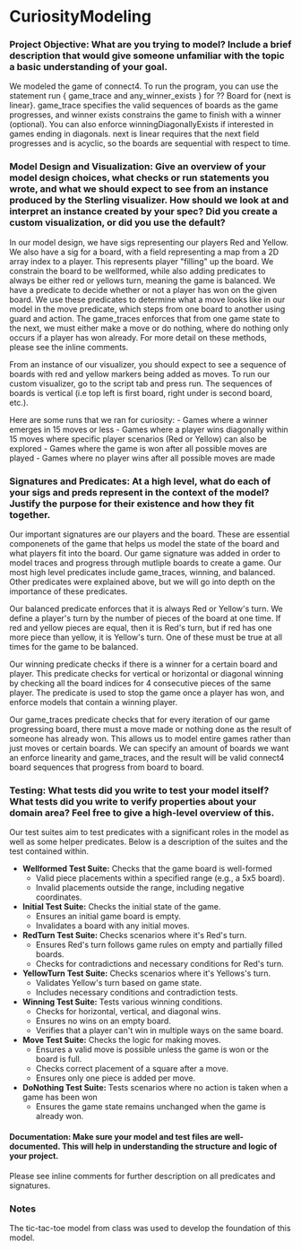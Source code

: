 # CuriosityModeling

### Project Objective: What are you trying to model? Include a brief description that would give someone unfamiliar with the topic a basic understanding of your goal.

We modeled the game of connect4. To run the program, you can use the statement run { game_trace and any_winner_exists } for ?? Board for {next is linear}. game_trace specifies the valid sequences of boards as the game progresses, and winner exists constrains the game to finish with a winner (optional). You can also enforce winningDiagonallyExists if interested in games ending in diagonals. next is linear requires that the next field progresses and is acyclic, so the boards are sequential with respect to time. 

### Model Design and Visualization: Give an overview of your model design choices, what checks or run statements you wrote, and what we should expect to see from an instance produced by the Sterling visualizer. How should we look at and interpret an instance created by your spec? Did you create a custom visualization, or did you use the default?

In our model design, we have sigs representing our players Red and Yellow. We also have a sig for a board, with a field representing a map from a 2D array index to a player. This represents player "filling" up the board. We constrain the board to be wellformed, while also adding predicates to always be either red or yellows turn, meaning the game is balanced. We have a predicate to decide whether or not a player has won on the given board. We use these predicates to determine what a move looks like in our model in the move predicate, which steps from one board to another using guard and action. The game_traces enforces that from one game state to the next, we must either make a move or do nothing, where do nothing only occurs if a player has won already. For more detail on these methods, please see the inline comments. 

From an instance of our visualizer, you should expect to see a sequence of boards with red and yellow markers being added as moves. To run our custom visualizer, go to the script tab and press run. The sequences of boards is vertical (i.e top left is first board, right under is second board, etc.). 

Here are some runs that we ran for curiosity:
    - Games where a winner emerges in 15 moves or less
    - Games where a player wins diagonally within 15 moves where specific player scenarios (Red or Yellow) can also be explored
    - Games where the game is won after all possible moves are played
    - Games where no player wins after all possible moves are made


### Signatures and Predicates: At a high level, what do each of your sigs and preds represent in the context of the model? Justify the purpose for their existence and how they fit together.

Our important signatures are our players and the board. These are essential componenets of the game that helps us model the state of the board and what players fit into the board. Our game signature was added in order to model traces and progress through mutliple boards to create a game. Our most high level predicates include game_traces, winning, and balanced. Other predicates were explained above, but we will go into depth on the importance of these predicates. 

Our balanced predicate enforces that it is always Red or Yellow's turn. We define a player's turn by the number of pieces of the board at one time. If red and yellow pieces are equal, then it is Red's turn, but if red has one more piece than yellow, it is Yellow's turn. One of these must be true at all times for the game to be balanced. 

Our winning predicate checks if there is a winner for a certain board and player. This predicate checks for vertical or horizontal or diagonal winning by checking all the board indices for 4 consecutive pieces of the same player. The predicate is used to stop the game once a player has won, and enforce models that contain a winning player. 

Our game_traces predicate checks that for every iteration of our game progressing board, there must a move made or nothing done as the result of someone has already won. This allows us to model entire games rather than just moves or certain boards. We can specify an amount of boards we want an enforce linearity and game_traces, and the result will be valid connect4 board sequences that progress from board to board. 

### Testing: What tests did you write to test your model itself? What tests did you write to verify properties about your domain area? Feel free to give a high-level overview of this.

Our test suites aim to test predicates with a significant roles in the model as well as some helper predicates. Below is a description of the suites and the test contained within. 

- **Wellformed Test Suite:** Checks that the game board is well-formed
    - Valid piece placements within a specified range (e.g., a 5x5 board).
    - Invalid placements outside the range, including negative coordinates.
- **Initial Test Suite:** Checks the initial state of the game.
    - Ensures an initial game board is empty.
    - Invalidates a board with any initial moves.
- **RedTurn Test Suite:** Checks scenarios where it's Red's turn.
    - Ensures Red's turn follows game rules on empty and partially filled boards.
    - Checks for contradictions and necessary conditions for Red's turn.
- **YellowTurn Test Suite:** Checks scenarios where it's Yellows's turn.
    - Validates Yellow's turn based on game state.
    - Includes necessary conditions and contradiction tests.
- **Winning Test Suite:** Tests various winning conditions.
    - Checks for horizontal, vertical, and diagonal wins.
    - Ensures no wins on an empty board.
    - Verifies that a player can't win in multiple ways on the same board.
- **Move Test Suite:** Checks the logic for making moves.
    - Ensures a valid move is possible unless the game is won or the board is full.
    - Checks correct placement of a square after a move.
    - Ensures only one piece is added per move.
- **DoNothing Test Suite:** Tests scenarios where no action is taken when a game has been won
    - Ensures the game state remains unchanged when the game is already won.


#### Documentation: Make sure your model and test files are well-documented. This will help in understanding the structure and logic of your project.

Please see inline comments for further description on all predicates and signatures. 

### Notes

The tic-tac-toe model from class was used to develop the foundation of this model. 